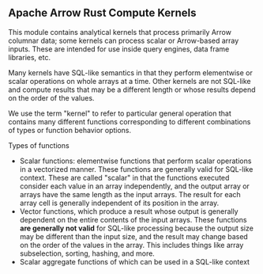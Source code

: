 <!---
  Licensed to the Apache Software Foundation (ASF) under one
  or more contributor license agreements.  See the NOTICE file
  distributed with this work for additional information
  regarding copyright ownership.  The ASF licenses this file
  to you under the Apache License, Version 2.0 (the
  "License"); you may not use this file except in compliance
  with the License.  You may obtain a copy of the License at

    http://www.apache.org/licenses/LICENSE-2.0

  Unless required by applicable law or agreed to in writing,
  software distributed under the License is distributed on an
  "AS IS" BASIS, WITHOUT WARRANTIES OR CONDITIONS OF ANY
  KIND, either express or implied.  See the License for the
  specific language governing permissions and limitations
  under the License.
-->

## Apache Arrow Rust Compute Kernels

This module contains analytical kernels that process primarily Arrow
columnar data; some kernels can process scalar or Arrow-based array
inputs. These are intended for use inside query engines, data frame libraries,
etc.

Many kernels have SQL-like semantics in that they perform elementwise or
scalar operations on whole arrays at a time. Other kernels are not SQL-like
and compute results that may be a different length or whose results depend on
the order of the values.

We use the term "kernel" to refer to particular general operation that contains many different functions corresponding to different combinations of types or function behavior options.

Types of functions

* Scalar functions: elementwise functions that perform scalar operations in a
  vectorized manner. These functions are generally valid for SQL-like
  context. These are called "scalar" in that the functions executed consider
  each value in an array independently, and the output array or arrays have the
  same length as the input arrays. The result for each array cell is generally
  independent of its position in the array.
* Vector functions, which produce a result whose output is generally dependent
  on the entire contents of the input arrays. These functions **are generally
  not valid** for SQL-like processing because the output size may be different
  than the input size, and the result may change based on the order of the
  values in the array. This includes things like array subselection, sorting,
  hashing, and more.
* Scalar aggregate functions of which can be used in a SQL-like context
